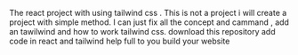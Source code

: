 The react project with using tailwind css .
This is not a project i will create a project with simple method.
I can just fix all the concept and cammand , add  an tawilwind  and how to work tailwind css.
download this repository add code in react and tailwind help full to you build your website
